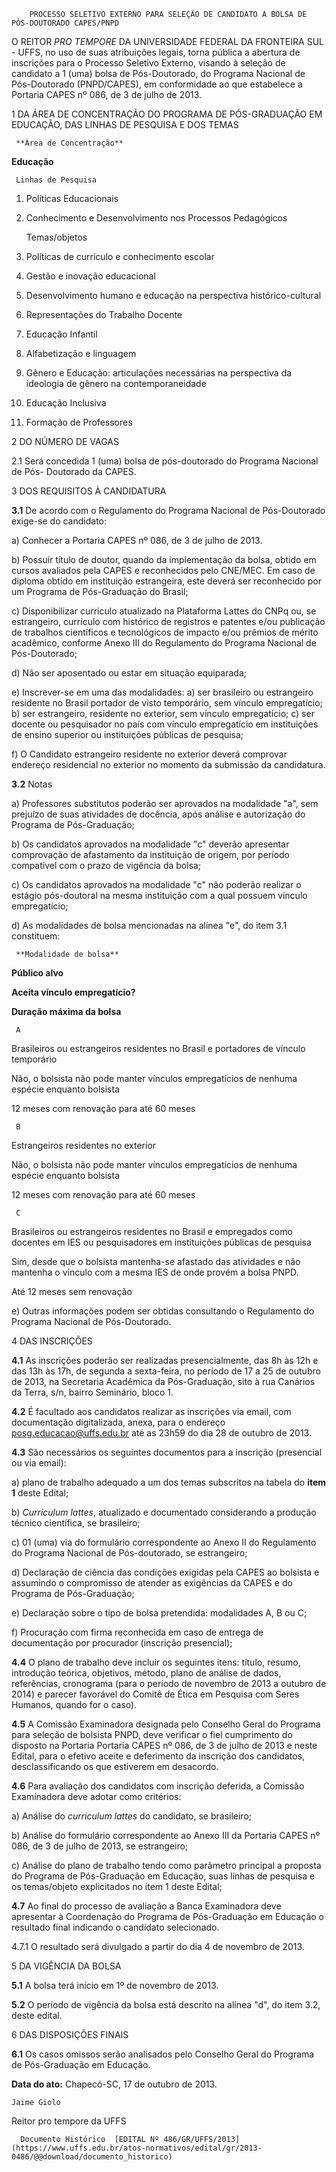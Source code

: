         PROCESSO SELETIVO EXTERNO PARA SELEÇÃO DE CANDIDATO À BOLSA DE PÓS-DOUTORADO CAPES/PNPD  

O REITOR *PRO TEMPORE* DA UNIVERSIDADE FEDERAL DA FRONTEIRA SUL - UFFS, no uso de suas atribuições legais, torna pública a abertura de inscrições para o Processo Seletivo Externo, visando à seleção de candidato a 1 (uma) bolsa de Pós-Doutorado, do Programa Nacional de Pós-Doutorado (PNPD/CAPES), em conformidade ao que estabelece a Portaria CAPES nº 086, de 3 de julho de 2013.

 1 DA ÁREA DE CONCENTRAÇÃO DO PROGRAMA DE PÓS-GRADUAÇÃO EM EDUCAÇÃO, DAS LINHAS DE PESQUISA E DOS TEMAS

     **Área de Concentração**

   **Educação**

     Linhas de Pesquisa

   1. Políticas Educacionais

 2. Conhecimento e Desenvolvimento nos Processos Pedagógicos

     Temas/objetos

   1. Políticas de currículo e conhecimento escolar

 2. Gestão e inovação educacional

 3. Desenvolvimento humano e educação na perspectiva histórico-cultural

 4. Representações do Trabalho Docente

 5. Educação Infantil

 6. Alfabetização e linguagem

 7. Gênero e Educação: articulações necessárias na perspectiva da ideologia de gênero na contemporaneidade

 8. Educação Inclusiva

 9. Formação de Professores

      

 2 DO NÚMERO DE VAGAS

 2.1 Será concedida 1 (uma) bolsa de pós-doutorado do Programa Nacional de Pós- Doutorado da CAPES.

 3 DOS REQUISITOS À CANDIDATURA

 **3.1** De acordo com o Regulamento do Programa Nacional de Pós-Doutorado exige-se do candidato:

 a) Conhecer a Portaria CAPES nº 086, de 3 de julho de 2013.

 b) Possuir título de doutor, quando da implementação da bolsa, obtido em cursos avaliados pela CAPES e reconhecidos pelo CNE/MEC. Em caso de diploma obtido em instituição estrangeira, este deverá ser reconhecido por um Programa de Pós-Graduação do Brasil;

 c) Disponibilizar currículo atualizado na Plataforma Lattes do CNPq ou, se estrangeiro, currículo com histórico de registros e patentes e/ou publicação de trabalhos científicos e tecnológicos de impacto e/ou prêmios de mérito acadêmico, conforme Anexo III do Regulamento do Programa Nacional de Pós-Doutorado;

 d) Não ser aposentado ou estar em situação equiparada;

 e) Inscrever-se em uma das modalidades: a) ser brasileiro ou estrangeiro residente no Brasil portador de visto temporário, sem vínculo empregatício; b) ser estrangeiro, residente no exterior, sem vínculo empregatício; c) ser docente ou pesquisador no país com vínculo empregatício em instituições de ensino superior ou instituições públicas de pesquisa;

 f) O Candidato estrangeiro residente no exterior deverá comprovar endereço residencial no exterior no momento da submissão da candidatura.

 **3.2** Notas

 a) Professores substitutos poderão ser aprovados na modalidade "a", sem prejuízo de suas atividades de docência, após análise e autorização do Programa de Pós-Graduação;

 b) Os candidatos aprovados na modalidade "c" deverão apresentar comprovação de afastamento da instituição de origem, por período compatível com o prazo de vigência da bolsa;

 c) Os candidatos aprovados na modalidade "c" não poderão realizar o estágio pós-doutoral na mesma instituição com a qual possuem vínculo empregatício;

 d) As modalidades de bolsa mencionadas na alínea "e", do item 3.1 constituem:

     **Modalidade de bolsa**

   **Público alvo**

   **Aceita vínculo empregatício?**

   **Duração máxima da bolsa**

     A

   Brasileiros ou estrangeiros residentes no Brasil e portadores de vínculo temporário

   Não, o bolsista não pode manter vínculos empregatícios de nenhuma espécie enquanto bolsista

   12 meses com renovação para até 60 meses

     B

   Estrangeiros residentes no exterior

   Não, o bolsista não pode manter vínculos empregatícios de nenhuma espécie enquanto bolsista

   12 meses com renovação para até 60 meses

     C

   Brasileiros ou estrangeiros residentes no Brasil e empregados como docentes em IES ou pesquisadores em instituições públicas de pesquisa

   Sim, desde que o bolsista mantenha-se afastado das atividades e não mantenha o vínculo com a mesma IES de onde provém a bolsa PNPD.

   Até 12 meses sem renovação

      

 e) Outras informações podem ser obtidas consultando o Regulamento do Programa Nacional de Pós-Doutorado.

 4 DAS INSCRIÇÕES

 **4.1** As inscrições poderão ser realizadas presencialmente, das 8h às 12h e das 13h às 17h, de segunda a sexta-feira, no período de 17 a 25 de outubro de 2013, na Secretaria Acadêmica da Pós-Graduação, sito à rua Canários da Terra, s/n, bairro Seminário, bloco 1.

 **4.2** É facultado aos candidatos realizar as inscrições via email, com documentação digitalizada, anexa, para o endereço [posg.educacao@uffs.edu.br](mailto:posg.educacao@uffs.edu.br) até as 23h59 do dia 28 de outubro de 2013.

 **4.3** São necessários os seguintes documentos para a inscrição (presencial ou via email):

 a) plano de trabalho adequado a um dos temas subscritos na tabela do **item 1** deste Edital;

 b) *Curriculum lattes*, atualizado e documentado considerando a produção técnico científica, se brasileiro;

 c) 01 (uma) via do formulário correspondente ao Anexo II do Regulamento do Programa Nacional de Pós-doutorado, se estrangeiro;

 d) Declaração de ciência das condições exigidas pela CAPES ao bolsista e assumindo o compromisso de atender as exigências da CAPES e do Programa de Pós-Graduação;

 e) Declaração sobre o tipo de bolsa pretendida: modalidades A, B ou C;

 f) Procuração com firma reconhecida em caso de entrega de documentação por procurador (inscrição presencial);

 **4.4** O plano de trabalho deve incluir os seguintes itens: título, resumo, introdução teórica, objetivos, método, plano de análise de dados, referências, cronograma (para o período de novembro de 2013 a outubro de 2014) e parecer favorável do Comitê de Ética em Pesquisa com Seres Humanos, quando for o caso).

 **4.5** A Comissão Examinadora designada pelo Conselho Geral do Programa para seleção de bolsista PNPD, deve verificar o fiel cumprimento do disposto na Portaria Portaria CAPES nº 086, de 3 de julho de 2013 e neste Edital, para o efetivo aceite e deferimento da inscrição dos candidatos, desclassificando os que estiverem em desacordo.

 **4.6** Para avaliação dos candidatos com inscrição deferida, a Comissão Examinadora deve adotar como critérios:

 a) Análise do *curriculum lattes* do candidato, se brasileiro;

 b) Análise do formulário correspondente ao Anexo III da Portaria CAPES nº 086, de 3 de julho de 2013, se estrangeiro;

 c) Análise do plano de trabalho tendo como parâmetro principal a proposta do Programa de Pós-Graduação em Educação, suas linhas de pesquisa e os temas/objeto explicitados no item 1 deste Edital;

 **4.7** Ao final do processo de avaliação a Banca Examinadora deve apresentar à Coordenação do Programa de Pós-Graduação em Educação o resultado final indicando o candidato selecionado.

 4.7.1 O resultado será divulgado a partir do dia 4 de novembro de 2013.

 5 DA VIGÊNCIA DA BOLSA

 **5.1** A bolsa terá início em 1º de novembro de 2013.

 **5.2** O período de vigência da bolsa está descrito na alínea "d", do item 3.2, deste edital.

 6 DAS DISPOSIÇÕES FINAIS

 **6.1** Os casos omissos serão analisados pelo Conselho Geral do Programa de Pós-Graduação em Educação.

  

   **Data do ato:** Chapecó-SC, 17 de outubro de 2013.   
 

    Jaime Giolo   
 Reitor pro tempore da UFFS 

      Documento Histórico  [EDITAL Nº 486/GR/UFFS/2013](https://www.uffs.edu.br/atos-normativos/edital/gr/2013-0486/@@download/documento_historico)     
      